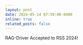 ```yaml
---
layout: post
date: 2024-05-14 07:59:00-0400
inline: true
related_posts: false
---
```


RAG-Driver Accepted to RSS 2024!
